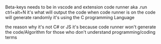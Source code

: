  Beta-keys
needs to be in vscode and extension code runner aka .run
ctrl+alt+N it's what will output the code when code runner is on
the code will generate randomly it's using the C programming Language

the reason why it's not C# or JS it's because code runner won't generate the code/Algorithm for those who don't understand programming/coding terms
